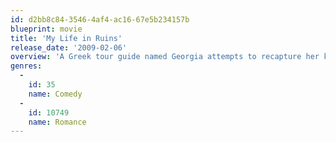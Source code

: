 ```yaml
---
id: d2bb8c84-3546-4af4-ac16-67e5b234157b
blueprint: movie
title: 'My Life in Ruins'
release_date: '2009-02-06'
overview: 'A Greek tour guide named Georgia attempts to recapture her kefi (Greek for mojo) by guiding a ragtag group of tourists around Greece and showing them the beauty of her native land. Along the way, she manages to open their eyes to the wonders of an exotic foreign land while beginning to see the world through a new set of eyes in the process.'
genres:
  -
    id: 35
    name: Comedy
  -
    id: 10749
    name: Romance
---
```

